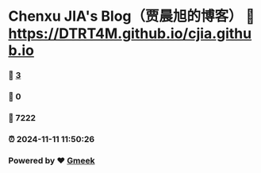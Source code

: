 # Chenxu JIA's Blog（贾晨旭的博客） :link: https://DTRT4M.github.io/cjia.github.io 
### :page_facing_up: [3](https://DTRT4M.github.io/cjia.github.io/tag.html) 
### :speech_balloon: 0 
### :hibiscus: 7222 
### :alarm_clock: 2024-11-11 11:50:26 
### Powered by :heart: [Gmeek](https://github.com/Meekdai/Gmeek)
